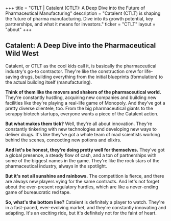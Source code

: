 +++
title = "CTLT |  Catalent (CTLT): A Deep Dive into the Future of Pharmaceutical Manufacturing"
description = "Catalent (CTLT) is shaping the future of pharma manufacturing. Dive into its growth potential, key partnerships, and what it means for investors."
ticker = "CTLT"
layout = "about"
+++

        


##  Catalent: A Deep Dive into the Pharmaceutical Wild West

Catalent, or CTLT as the cool kids call it, is basically the pharmaceutical industry's go-to contractor. They're like the construction crew for life-saving drugs, building everything from the initial blueprints (formulation) to the actual building itself (manufacturing). 

**Think of them like the movers and shakers of the pharmaceutical world.** They're constantly hustling, acquiring new companies and building new facilities like they're playing a real-life game of Monopoly. And they've got a pretty diverse clientele, too. From the big pharmaceutical giants to the scrappy biotech startups, everyone wants a piece of the Catalent action.

**But what makes them tick?** Well, they're all about innovation. They're constantly tinkering with new technologies and developing new ways to deliver drugs.  It's like they've got a whole team of mad scientists working behind the scenes, concocting new potions and elixirs. 

**And let's be honest, they're doing pretty well for themselves.** They've got a global presence, a steady flow of cash, and a ton of partnerships with some of the biggest names in the game. They're like the rock stars of the pharmaceutical industry, always in the spotlight.

**But it's not all sunshine and rainbows.**  The competition is fierce, and there are always new players vying for the same contracts.  And let's not forget about the ever-present regulatory hurdles, which are like a never-ending game of bureaucratic red tape.

**So, what's the bottom line?**  Catalent is definitely a player to watch. They're in a fast-paced, ever-evolving market, and they're constantly innovating and adapting. It's an exciting ride, but it's definitely not for the faint of heart.  

        
